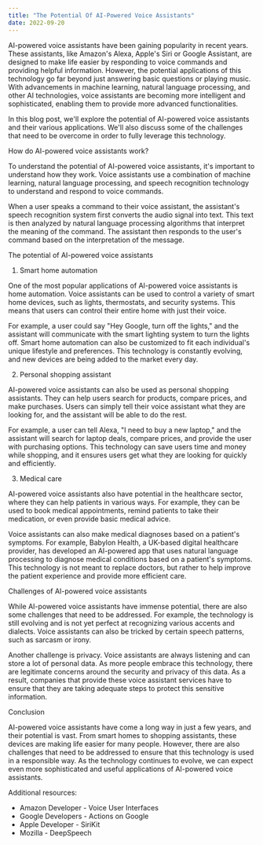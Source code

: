 ```yaml
---
title: "The Potential Of AI-Powered Voice Assistants"
date: 2022-09-20
---
```





AI-powered voice assistants have been gaining popularity in recent years. These assistants, like Amazon's Alexa, Apple's Siri or Google Assistant, are designed to make life easier by responding to voice commands and providing helpful information. However, the potential applications of this technology go far beyond just answering basic questions or playing music. With advancements in machine learning, natural language processing, and other AI technologies, voice assistants are becoming more intelligent and sophisticated, enabling them to provide more advanced functionalities.

In this blog post, we'll explore the potential of AI-powered voice assistants and their various applications. We'll also discuss some of the challenges that need to be overcome in order to fully leverage this technology.

How do AI-powered voice assistants work?

To understand the potential of AI-powered voice assistants, it's important to understand how they work. Voice assistants use a combination of machine learning, natural language processing, and speech recognition technology to understand and respond to voice commands.

When a user speaks a command to their voice assistant, the assistant's speech recognition system first converts the audio signal into text. This text is then analyzed by natural language processing algorithms that interpret the meaning of the command. The assistant then responds to the user's command based on the interpretation of the message.

The potential of AI-powered voice assistants

1. Smart home automation

One of the most popular applications of AI-powered voice assistants is home automation. Voice assistants can be used to control a variety of smart home devices, such as lights, thermostats, and security systems. This means that users can control their entire home with just their voice.

For example, a user could say "Hey Google, turn off the lights," and the assistant will communicate with the smart lighting system to turn the lights off. Smart home automation can also be customized to fit each individual's unique lifestyle and preferences. This technology is constantly evolving, and new devices are being added to the market every day.

2. Personal shopping assistant

AI-powered voice assistants can also be used as personal shopping assistants. They can help users search for products, compare prices, and make purchases. Users can simply tell their voice assistant what they are looking for, and the assistant will be able to do the rest.

For example, a user can tell Alexa, "I need to buy a new laptop," and the assistant will search for laptop deals, compare prices, and provide the user with purchasing options. This technology can save users time and money while shopping, and it ensures users get what they are looking for quickly and efficiently.

3. Medical care

AI-powered voice assistants also have potential in the healthcare sector, where they can help patients in various ways. For example, they can be used to book medical appointments, remind patients to take their medication, or even provide basic medical advice.

Voice assistants can also make medical diagnoses based on a patient's symptoms. For example, Babylon Health, a UK-based digital healthcare provider, has developed an AI-powered app that uses natural language processing to diagnose medical conditions based on a patient's symptoms. This technology is not meant to replace doctors, but rather to help improve the patient experience and provide more efficient care.

Challenges of AI-powered voice assistants

While AI-powered voice assistants have immense potential, there are also some challenges that need to be addressed. For example, the technology is still evolving and is not yet perfect at recognizing various accents and dialects. Voice assistants can also be tricked by certain speech patterns, such as sarcasm or irony.

Another challenge is privacy. Voice assistants are always listening and can store a lot of personal data. As more people embrace this technology, there are legitimate concerns around the security and privacy of this data. As a result, companies that provide these voice assistant services have to ensure that they are taking adequate steps to protect this sensitive information.

Conclusion

AI-powered voice assistants have come a long way in just a few years, and their potential is vast. From smart homes to shopping assistants, these devices are making life easier for many people. However, there are also challenges that need to be addressed to ensure that this technology is used in a responsible way. As the technology continues to evolve, we can expect even more sophisticated and useful applications of AI-powered voice assistants.

Additional resources:

- Amazon Developer - Voice User Interfaces
- Google Developers - Actions on Google
- Apple Developer - SiriKit
- Mozilla - DeepSpeech